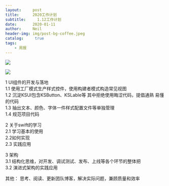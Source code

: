 ```yaml
---
layout:     post
title:      2020工作计划
subtitle:	  1.12工作计划
date:       2020-01-11
author:     Neil
header-img: img/post-bg-coffee.jpeg
catalog: 	 true
tags:
    - 周报
---
```


![](https://tva1.sinaimg.cn/large/006tNbRwly1gatsg4w3fcj31280nemzi.jpg)

![](https://tva1.sinaimg.cn/large/006tNbRwly1gatsep9gl2j30o40l00vl.jpg)

1 UI组件的开发与落地  
1.1 使用工厂模式生产样式控件，使用构建者模式构造常见视图  
1.2 沉淀KSUI包含KSButton、KSLable等 其中拒绝使用晦涩代码，提倡通熟	易懂的代码  
1.3 抽出文本、颜色、字体一件样式配置文件等单独管理  
1.4 规范项目代码

2 关于swift的学习  
2.1 学习基本的使用  
2.2如何实现  
2.3 实践应用

3 架构  
3.1 结构化思维，对开发、调试测试、发布、上线等各个环节的整体把  
3.2 演进式架构的实践应用

其他： 思考、阅读、更新团队博客，解决实际问题，兼顾质量和效率